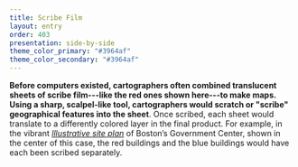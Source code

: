 ```yaml
---
title: Scribe Film
layout: entry
order: 403
presentation: side-by-side
theme_color_primary: "#3964af"
theme_color_secondary: "#3964af"
---
```


**Before computers existed, cartographers often combined translucent sheets of scribe film---like the red ones shown here---to make maps. Using a sharp, scalpel-like tool, cartographers would scratch or "scribe" geographical features into the sheet**. Once scribed, each sheet would translate to a differently colored layer in the final product. For example, in the vibrant *[Illustrative site plan](../04-transforming-tools/4.3)* of Boston’s Government Center, shown in the center of this case, the red buildings and the blue buildings would have each been scribed separately.